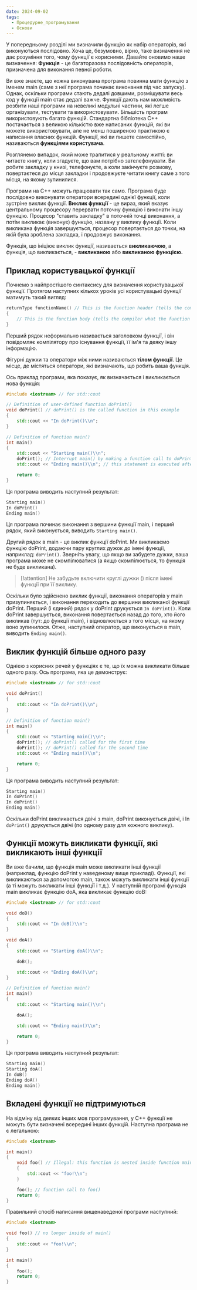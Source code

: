 ```yaml
---
date: 2024-09-02
tags:
  - Процедурне_програмування
  - Основи
---
```

У попередньому розділі ми визначили функцію як набір операторів, які виконуються послідовно. Хоча це, безумовно, вірно, таке визначення не дає розуміння того, чому функції є корисними. Давайте оновимо наше визначення: **Функція** - це багаторазова послідовність операторів, призначена для виконання певної роботи.

Ви вже знаєте, що кожна виконувана програма повинна мати функцію з іменем main (саме з неї програма починає виконання під час запуску). Однак, оскільки програми стають дедалі довшими, розміщувати весь код у функції main стає дедалі важче. Функції дають нам можливість розбити наші програми на невеликі модульні частини, які легше організувати, тестувати та використовувати. Більшість програм використовують багато функцій. Стандартна бібліотека C++ постачається з великою кількістю вже написаних функцій, які ви можете використовувати, але не менш поширеною практикою є написання власних функцій. Функції, які ви пишете самостійно, називаються **функціями користувача**.

Розглянемо випадок, який може трапитися у реальному житті: ви читаєте книгу, коли згадуєте, що вам потрібно зателефонувати. Ви робите закладку у книзі, телефонуєте, а коли закінчуєте розмову, повертаєтеся до місця закладки і продовжуєте читати книгу саме з того місця, на якому зупинилися.

Програми на C++ можуть працювати так само. Програма буде послідовно виконувати оператори всередині однієї функції, коли зустріне виклик функції. **Виклик функції** - це вираз, який вказує центральному процесору перервати поточну функцію і виконати іншу функцію. Процесор "ставить закладку" в поточній точці виконання, а потім викликає (виконує) функцію, названу у виклику функції. Коли викликана функція завершується, процесор повертається до точки, на якій була зроблена закладка, і продовжує виконання.

Функція, що ініціює виклик функції, називається **викликаючою**, а функція, що викликається, - **викликаною** або **викликаною функцією.**
## Приклад користувацької функції
Почнемо з найпростішого синтаксису для визначення користувацької функції. Протягом наступних кількох уроків усі користувацькі функції матимуть такий вигляд:

```cpp
returnType functionName() // This is the function header (tells the compiler about the existence of the function)
{
    // This is the function body (tells the compiler what the function does)
}
```

Перший рядок неформально називається заголовком функції, і він повідомляє компілятору про існування функції, її ім'я та деяку іншу інформацію.

Фігурні дужки та оператори між ними називаються **тілом функції**. Це місце, де містяться оператори, які визначають, що робить ваша функція.

Ось приклад програми, яка показує, як визначається і викликається нова функція:

```cpp
#include <iostream> // for std::cout

// Definition of user-defined function doPrint()
void doPrint() // doPrint() is the called function in this example
{
    std::cout << "In doPrint()\\n";
}

// Definition of function main()
int main()
{
    std::cout << "Starting main()\\n";
    doPrint(); // Interrupt main() by making a function call to doPrint().  main() is the caller.
    std::cout << "Ending main()\\n"; // this statement is executed after doPrint() ends

    return 0;
}
```

Ця програма виводить наступний результат:

```cpp
Starting main()
In doPrint()
Ending main()
```

Ця програма починає виконання з вершини функції main, і перший рядок, який виконується, виводить `Starting main()`.

Другий рядок в main - це виклик функції doPrint. Ми викликаємо функцію doPrint, додаючи пару круглих дужок до імені функції, наприклад: `doPrint()`. Зверніть увагу, що якщо ви забудете дужки, ваша програма може не скомпілюватися (а якщо скомпілюється, то функція не буде викликана).

> [!attention] 
> Не забудьте включити круглі дужки () після імені функції при її виклику.

Оскільки було здійснено виклик функції, виконання операторів у main призупиняється, і виконання переходить до вершини викликаної функції doPrint. Перший (і єдиний) рядок у doPrint друкується `In doPrint()`. Коли doPrint завершується, виконання повертається назад до того, хто його викликав (тут: до функції main), і відновлюється з того місця, на якому воно зупинилося. Отже, наступний оператор, що виконується в main, виводить `Ending main()`.
## Виклик функцій більше одного разу
Однією з корисних речей у функціях є те, що їх можна викликати більше одного разу. Ось програма, яка це демонструє:

```cpp
#include <iostream> // for std::cout

void doPrint()
{
    std::cout << "In doPrint()\\n";
}

// Definition of function main()
int main()
{
    std::cout << "Starting main()\\n";
    doPrint(); // doPrint() called for the first time
    doPrint(); // doPrint() called for the second time
    std::cout << "Ending main()\\n";

    return 0;
}
```

Ця програма виводить наступний результат:

```cpp
Starting main()
In doPrint()
In doPrint()
Ending main()
```

Оскільки doPrint викликається двічі з main, doPrint виконується двічі, і In `doPrint()` друкується двічі (по одному разу для кожного виклику).
## Функції можуть викликати функції, які викликають інші функції
Ви вже бачили, що функція main може викликати інші функції (наприклад, функцію doPrint у наведеному вище прикладі). Функції, які викликаються за допомогою main, також можуть викликати інші функції (а ті можуть викликати інші функції і т.д.). У наступній програмі функція main викликає функцію doA, яка викликає функцію doB:

```cpp
#include <iostream> // for std::cout

void doB()
{
    std::cout << "In doB()\\n";
}

void doA()
{
    std::cout << "Starting doA()\\n";

    doB();

    std::cout << "Ending doA()\\n";
}

// Definition of function main()
int main()
{
    std::cout << "Starting main()\\n";

    doA();

    std::cout << "Ending main()\\n";

    return 0;
}
```

Ця програма виводить наступний результат:

```cpp
Starting main()
Starting doA()
In doB()
Ending doA()
Ending main()
```
## Вкладені функції не підтримуються
На відміну від деяких інших мов програмування, у C++ функції не можуть бути визначені всередині інших функцій. Наступна програма не є легальною:

```cpp
#include <iostream>

int main()
{
    void foo() // Illegal: this function is nested inside function main()
    {
        std::cout << "foo!\\n";
    }

    foo(); // function call to foo()
    return 0;
}
```

Правильний спосіб написання вищенаведеної програми наступний:

```cpp
#include <iostream>

void foo() // no longer inside of main()
{
    std::cout << "foo!\\n";
}

int main()
{
    foo();
    return 0;
}
```